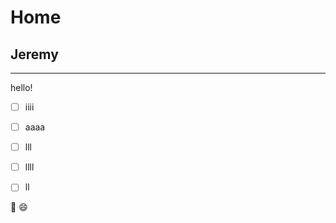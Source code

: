 # Home 

## Jeremy

---

hello!

- [ ] iiii
- [ ] aaaa
- [ ] lll
- [ ] llll
- [ ] ll




:tada:
:smile:
